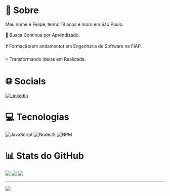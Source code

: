 # 💫 Sobre
Meu nome é Felipe, tenho 18 anos e moro em São Paulo.  <br><br>🔭 Busca Contínua por Aprendizado.<br><br>❓ Formação(em andamento) em Engenharia de Software na FIAP.<br><br>⚡ Transformando Ideias em Realidade.


# 🌐 Socials
[![LinkedIn](https://img.shields.io/badge/LinkedIn-%230077B5.svg?logo=linkedin&logoColor=white)](https://linkedin.com/in/https://linkedin.com/in/felipe-catto-a07ab52ba) 

# 💻 Tecnologias
![JavaScript](https://img.shields.io/badge/javascript-%23323330.svg?style=for-the-badge&logo=javascript&logoColor=%23F7DF1E) ![NodeJS](https://img.shields.io/badge/node.js-6DA55F?style=for-the-badge&logo=node.js&logoColor=white) ![NPM](https://img.shields.io/badge/NPM-%23CB3837.svg?style=for-the-badge&logo=npm&logoColor=white)

# 📊 Stats do GitHub 
![](https://github-readme-stats.vercel.app/api?username=FelipeCattoSilva&theme=github_dark_dimmed&hide_border=false&include_all_commits=true&count_private=false)
![](https://github-readme-streak-stats.herokuapp.com/?user=FelipeCattoSilva&theme=github_dark_dimmed&hide_border=false)
![](https://github-readme-stats.vercel.app/api/top-langs/?username=FelipeCattoSilva&theme=github_dark_dimmed&hide_border=false&include_all_commits=true&count_private=false&layout=compact)

---
[![](https://visitcount.itsvg.in/api?id=FelipeCattoSilva&icon=0&color=0)](https://visitcount.itsvg.in)
